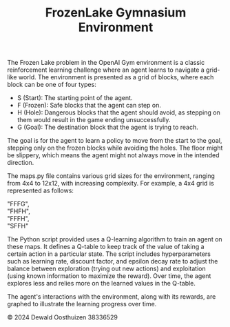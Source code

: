 <!DOCTYPE html>
<html lang="en">
<head>
    <meta charset="UTF-8">
    <title>FrozenLake Gymnasium Environment</title>
</head>
<body>
    <header>
        <h1>FrozenLake Gymnasium Environment</h1>
    </header>
    <main>
        <p>
          The Frozen Lake problem in the OpenAI Gym environment is a classic reinforcement learning challenge where an agent learns to navigate a grid-like world. The environment is presented as a grid of blocks, where each block can be one of four types:
        </p>
        <ul>
            <li>S (Start): The starting point of the agent.</li>
            <li>F (Frozen): Safe blocks that the agent can step on.</li>
            <li>H (Hole): Dangerous blocks that the agent should avoid, as stepping on them would result in the game ending unsuccessfully.</li>
            <li>G (Goal): The destination block that the agent is trying to reach.</li>
        </ul>
        <p>
          The goal is for the agent to learn a policy to move from the start to the goal, stepping only on the frozen blocks while avoiding the holes. The floor might be slippery, which means the agent might not always move in the intended direction.
        </p>
        <p>
          The maps.py file contains various grid sizes for the environment, ranging from 4x4 to 12x12, with increasing complexity. For example, a 4x4 grid is represented as follows:
        </p>
        <p>
          "FFFG",<br>
          "FHFH",<br>
          "FFFH",<br>
          "SFFH"
        </p>
        <p>
          The Python script provided uses a Q-learning algorithm to train an agent on these maps. It defines a Q-table to keep track of the value of taking a certain action in a particular state. The script includes hyperparameters such as learning rate, discount factor, and epsilon decay rate to adjust the balance between exploration (trying out new actions) and exploitation (using known information to maximize the reward). Over time, the agent explores less and relies more on the learned values in the Q-table.
        </p>
        <p>
          The agent's interactions with the environment, along with its rewards, are graphed to illustrate the learning progress over time.
        </p>
    </main>
    <footer>
        <p>&copy; 2024 Dewald Oosthuizen 38336529</p>
    </footer>
</body>
</html>

